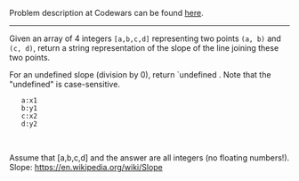 Problem description at Codewars can be found
[here](https://www.codewars.com/kata/55a75e2d0803fea18f00009d/train/python).

-------------

Given an array of 4 integers `[a,b,c,d]` representing two points `(a, b)` and `(c, d)`, return a
string representation of the slope of the line joining these two points.
<br>

For an undefined slope (division by 0), return `undefined . Note that the "undefined" is
case-sensitive.
```
   a:x1
   b:y1
   c:x2
   d:y2
```
<br>

Assume that [a,b,c,d] and the answer are all integers (no floating numbers!). Slope:
https://en.wikipedia.org/wiki/Slope
